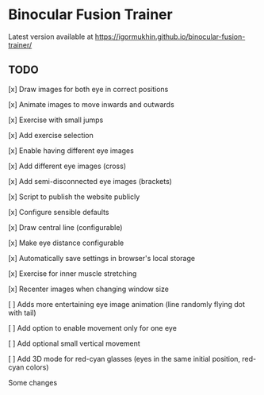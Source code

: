 # Binocular Fusion Trainer

Latest version available at https://igormukhin.github.io/binocular-fusion-trainer/

## TODO

[x] Draw images for both eye in correct positions

[x] Animate images to move inwards and outwards

[x] Exercise with small jumps

[x] Add exercise selection

[x] Enable having different eye images

[x] Add different eye images (cross)

[x] Add semi-disconnected eye images (brackets)

[x] Script to publish the website publicly

[x] Configure sensible defaults

[x] Draw central line (configurable)

[x] Make eye distance configurable

[x] Automatically save settings in browser's local storage

[x] Exercise for inner muscle stretching

[x] Recenter images when changing window size

[ ] Adds more entertaining eye image animation (line randomly flying dot with tail)

[ ] Add option to enable movement only for one eye

[ ] Add optional small vertical movement

[ ] Add 3D mode for red-cyan glasses (eyes in the same initial position, red-cyan colors)

Some changes
